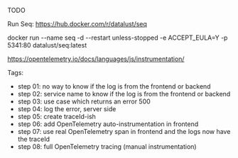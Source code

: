 TODO

Run Seq: https://hub.docker.com/r/datalust/seq

docker run --name seq -d --restart unless-stopped -e ACCEPT_EULA=Y -p 5341:80 datalust/seq:latest

https://opentelemetry.io/docs/languages/js/instrumentation/

Tags:
- step 01: no way to know if the log is from the frontend or backend
- step 02: service name to know if the log is from the frontend or backend
- step 03: use case which returns an error 500
- step 04: log the error, server side
- step 05: create traceId-ish
- step 06: add OpenTelemetry auto-instrumentation in frontend
- step 07: use real OpenTelemetry span in frontend and the logs now have the traceId
- step 08: full OpenTelemetry tracing (manual instrumentation)
